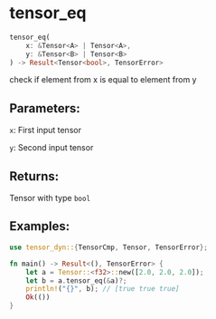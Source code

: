 # tensor_eq
```rust
tensor_eq(
    x: &Tensor<A> | Tensor<A>, 
    y: &Tensor<B> | Tensor<B>
) -> Result<Tensor<bool>, TensorError>
```
check if element from x is equal to element from y

## Parameters:
`x`: First input tensor

`y`: Second input tensor

## Returns:
Tensor with type `bool`

## Examples:
```rust
use tensor_dyn::{TensorCmp, Tensor, TensorError};

fn main() -> Result<(), TensorError> {
    let a = Tensor::<f32>::new([2.0, 2.0, 2.0]);
    let b = a.tensor_eq(&a)?;
    println!("{}", b); // [true true true]
    Ok(())
}
```